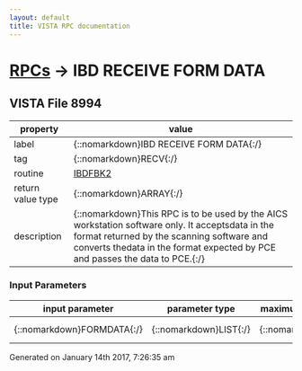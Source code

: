 ```yaml
---
layout: default
title: VISTA RPC documentation
---
```




# [RPCs](TableOfContent.md) &#8594; IBD RECEIVE FORM DATA 


 ## VISTA File 8994
 property | value 
--- | --- 
 label | {::nomarkdown}IBD RECEIVE FORM DATA{:/}
 tag | {::nomarkdown}RECV{:/}
 routine | [IBDFBK2](http://code.osehra.org/dox/Routine_IBDFBK2_source.html)
 return value type | {::nomarkdown}ARRAY{:/}
 description | {::nomarkdown}This RPC is to be used by the AICS workstation software only.  It acceptsdata in the format returned by the scanning software and converts thedata in the format expected by PCE and passes the data to PCE.{:/}

### Input Parameters

| input parameter | parameter type | maximum data length | required | description | 
| --- | --- | --- | --- | --- | 
| {::nomarkdown}FORMDATA{:/} | {::nomarkdown}LIST{:/} | {::nomarkdown}245{:/} | {::nomarkdown}true{:/} | {::nomarkdown}This is the input data.{:/} | 




 Generated on January 14th 2017, 7:26:35 am